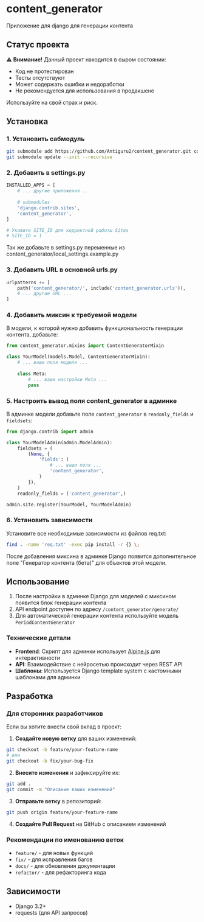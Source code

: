 # content_generator
Приложение для django для генерации контента

## Статус проекта

⚠️ **Внимание!** Данный проект находится в сыром состоянии:
- Код не протестирован
- Тесты отсутствуют
- Может содержать ошибки и недоработки
- Не рекомендуется для использования в продакшене

Используйте на свой страх и риск.

## Установка

### 1. Установить сабмодуль
```bash
git submodule add https://github.com/Antiguru2/content_generator.git content_generator
git submodule update --init --recursive
```

### 2. Добавить в settings.py
```python
INSTALLED_APPS = [
    # ... другие приложения ...
    
    # submodules
    'django.contrib.sites',
    'content_generator',
]

# Укажите SITE_ID для корректной работы Sites
# SITE_ID = 1
```

Так же добавьте в settings.py переменные из content_generator/local_settings.example.py

### 3. Добавить URL в основной urls.py
```python
urlpatterns += [
    path('content_generator/', include('content_generator.urls')),
    # ... другие URL ...
]
```

### 4. Добавить миксин к требуемой модели
В модели, к которой нужно добавить функциональность генерации контента, добавьте:

```python
from content_generator.mixins import ContentGeneratorMixin

class YourModel(models.Model, ContentGeneratorMixin):
    # ... ваши поля модели ...
    
    class Meta:
        # ... ваши настройки Meta ...
        pass
```

### 5. Настроить вывод поля content_generator в админке
В админке модели добавьте поле `content_generator` в `readonly_fields` и `fieldsets`:

```python
from django.contrib import admin

class YourModelAdmin(admin.ModelAdmin):
    fieldsets = (
        (None, {
            'fields': (
                # ... ваши поля ...
                'content_generator',
            )
        }),
    )
    readonly_fields = ('content_generator',)

admin.site.register(YourModel, YourModelAdmin)
```

### 6. Установить зависимости
Установите все необходимые зависимости из файлов req.txt:

```bash
find . -name 'req.txt' -exec pip install -r {} \;
```

После добавления миксина в админке Django появится дополнительное поле "Генератор контента (бета)" для объектов этой модели.

## Использование

1. После настройки в админке Django для моделей с миксином появится блок генерации контента
2. API endpoint доступен по адресу `/content_generator/generate/`
3. Для автоматической генерации контента используйте модель `PeriodContentGenerator`

### Технические детали

- **Frontend**: Скрипт для админки использует [Alpine.js](https://alpinejs.dev/) для интерактивности
- **API**: Взаимодействие с нейросетью происходит через REST API
- **Шаблоны**: Используется Django template system с кастомными шаблонами для админки

## Разработка

### Для сторонних разработчиков

Если вы хотите внести свой вклад в проект:

1. **Создайте новую ветку** для ваших изменений:
```bash
git checkout -b feature/your-feature-name
# или
git checkout -b fix/your-bug-fix
```

2. **Внесите изменения** и зафиксируйте их:
```bash
git add .
git commit -m "Описание ваших изменений"
```

3. **Отправьте ветку** в репозиторий:
```bash
git push origin feature/your-feature-name
```

4. **Создайте Pull Request** на GitHub с описанием изменений

### Рекомендации по именованию веток

- `feature/` - для новых функций
- `fix/` - для исправления багов
- `docs/` - для обновления документации
- `refactor/` - для рефакторинга кода

## Зависимости

- Django 3.2+
- requests (для API запросов)